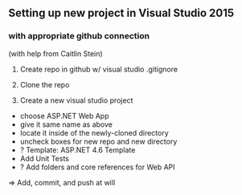 ## Setting up new project in Visual Studio 2015
### with appropriate github connection

(with help from Caitlin Stein)

1. Create repo in github w/ visual studio .gitignore

2. Clone the repo

3. Create a new visual studio project
  * choose ASP.NET Web App
  * give it same name as above
  * locate it inside of the newly-cloned directory
  * uncheck boxes for new repo and new directory
  * ? Template: ASP.NET 4.6 Template
  * Add Unit Tests
  * ? Add folders and core references for Web API

=> Add, commit, and push at will
